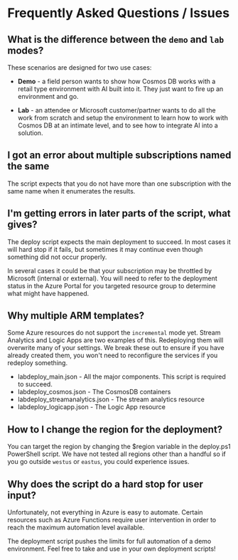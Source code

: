 # Frequently Asked Questions / Issues

## What is the difference between the `demo` and `lab` modes?

These scenarios are designed for two use cases:

- **Demo** - a field person wants to show how Cosmos DB works with a retail type environment with AI built into it.  They just want to fire up an environment and go.

- **Lab** - an attendee or Microsoft customer/partner wants to do all the work from scratch and setup the environment to learn how to work with Cosmos DB at an intimate level, and to see how to integrate AI into a solution.

## I got an error about multiple subscriptions named the same

The script expects that you do not have more than one subscription with the same name when it enumerates the results.

## I'm getting errors in later parts of the script, what gives?

The deploy script expects the main deployment to succeed.  In most cases it will hard stop if it fails, but sometimes it may continue even though something did not occur properly.

In several cases it could be that your subscription may be throttled by Microsoft (internal or external).  You will need to refer to the deployment status in the Azure Portal for you targeted resource group to determine what might have happened.

## Why multiple ARM templates?

Some Azure resources do not support the `incremental` mode yet.  Stream Analytics and Logic Apps are two examples of this.  Redeploying them will overwrite many of your settings.  We break these out to ensure if you have already created them, you won't need to reconfigure the services if you redeploy something.

- labdeploy_main.json - All the major components.  This script is required to succeed.
- labdeploy_cosmos.json - The CosmosDB containers
- labdeploy_streamanalytics.json - The stream analytics resource
- labdeploy_logicapp.json - The Logic App resource

## How to I change the region for the deployment?

You can target the region by changing the $region variable in the deploy.ps1 PowerShell script.  We have not tested all regions other than a handful so if you go outside `westus` or `eastus`, you could experience issues.

## Why does the script do a hard stop for user input?

Unfortunately, not everything in Azure is easy to automate.  Certain resources such as Azure Functions require user intervention in order to reach the maximum automation level available.  

The deployment script pushes the limits for full automation of a demo environment.  Feel free to take and use in your own deployment scripts!